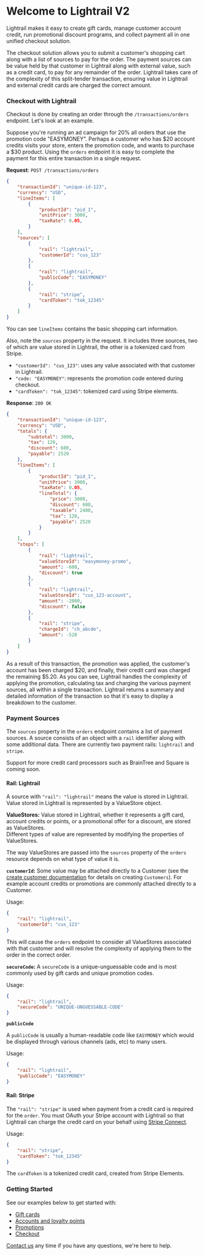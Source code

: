 # Welcome to Lightrail V2
Lightrail makes it easy to create gift cards, manage customer account credit, run promotional discount programs, and collect payment all in one unified checkout solution.

The checkout solution allows you to submit a customer's shopping cart along with a list of sources to pay for the order. The payment sources can be value held by that customer in Lightrail along with external value, such as a credit card, to pay for any remainder of the order. Lightrail takes care of the complexity of this split-tender transaction, ensuring value in Lightrail and external credit cards are charged the correct amount.

### Checkout with Lightrail
Checkout is done by creating an order through the `/transactions/orders` endpoint. Let's look at an example. 

Suppose you're running an ad campaign for 20% all orders that use the promotion code "EASYMONEY". 
Perhaps a customer who has $20 account credits visits your store, enters the promotion code, and wants to purchase a $30 product. Using the `orders` endpoint it is easy to complete the payment for this entire transaction in a single request.

**Request**: `POST /transactions/orders`
```json
{
    "transactionId": "unique-id-123",
    "currency": "USD",
    "lineItems": [
        {
            "productId": "pid_1",
            "unitPrice": 3000,
            "taxRate": 0.05,
        }
    ],
    "sources": [
        {
            "rail": "lightrail",
            "customerId": "cus_123"
        },
        {
            "rail": "lightrail",
            "publicCode": "EASYMONEY"
        },
        {
            "rail": "stripe",
            "cardToken": "tok_12345"
        }
    ]
}
```       

You can see `lineItems` contains the basic shopping cart information. 

Also, note the `sources` property in the request. It includes three sources, two of which are value stored in Lightrail, the other is a tokenized card from Stripe.

- `"customerId": "cus_123"`: uses any value associated with that customer in Lightrail. 
- `"code: "EASYMONEY"`: represents the promotion code entered during checkout.
- `"cardToken": "tok_12345"`: tokenized card using Stripe elements.  
 
**Response**: `200 OK`
```json
{
    "transactionId": "unique-id-123",
    "currency": "USD",
    "totals": {
        "subtotal": 3000,
        "tax": 120,
        "discount": 600,
        "payable": 2520
    },
    "lineItems": [
        {
            "productId": "pid_1",
            "unitPrice": 3000,
            "taxRate": 0.05,
            "lineTotal": {
                "price": 3000,
                "discount": 600,
                "taxable": 2400,
                "tax": 120,
                "payable": 2520
            }
        }
    ],
    "steps": [
        {
            "rail": "lightrail",
            "valueStoreId": "easymoney-promo",
            "amount": -600, 
            "discount": true
        },
        {
            "rail": "lightrail",
            "valueStoreId": "cus_123-account",
            "amount": -2000, 
            "discount": false
        },
        {
            "rail": "stripe",
            "chargeId": "ch_abcde",
            "amount": -520
        }
    ]
} 
``` 

As a result of this transaction, the promotion was applied, the customer's account has been charged $20, and finally, their credit card was charged the remaining $5.20.
As you can see, Lightrail handles the complexity of applying the promotion, calculating tax and charging the various payment sources, all within a single transaction. 
Lightrail returns a summary and detailed information of the transaction so that it's easy to display a breakdown to the customer. 

### Payment Sources
The `sources` property in the `orders` endpoint contains a list of payment sources. 
A source consists of an object with a `rail` identifier along with some additional data. There are currently two payment rails: `lightrail` and `stripe`. 

Support for more credit card processors such as BrainTree and Square is coming soon.

#### Rail: Lightrail
A source with `"rail": "lightrail"` means the value is stored in Lightrail. Value stored in Lightrail is represented by a ValueStore object.  

**ValueStores:** Value stored in Lightrail, whether it represents a gift card, account credits or points, or a promotional offer for a discount, are stored as ValueStores.   
Different types of value are represented by modifying the properties of ValueStores.

The way ValueStores are passed into the `sources` property of the `orders` resource depends on what type of value it is.

**`customerId`:** Some value may be attached directly to a Customer (see the [create customer documentation](https://lightrailapi.docs.apiary.io/#reference/0/customers/create-customer) for details on creating `Customers`).
For example account credits or promotions are commonly attached directly to a Customer. 

Usage:
```json
{
    "rail": "lightrail",
    "customerId": "cus_123"
}
```     

This will cause the `orders` endpoint to consider all ValueStores associated with that customer and will resolve the complexity of applying them to the order in the correct order. 

**`secureCode`:** A `secureCode` is a unique-unguessable code and is most commonly used by gift cards and unique promotion codes. 

Usage:
```json
{
    "rail": "lightrail",
    "secureCode": "UNIQUE-UNGUESSABLE-CODE"
}
``` 

**`publicCode`**

A `publicCode` is usually a human-readable code like `EASYMONEY` which would be displayed through various channels (ads, etc) to many users.

Usage:
```json
{
    "rail": "lightrail",
    "publicCode": "EASYMONEY"
}
```  

#### Rail: Stripe
The `"rail": "stripe"` is used when payment from a credit card is required for the `order`. 
You must OAuth your Stripe account with Lightrail so that Lightrail can charge the credit card on your behalf using [Stripe Connect](https://stripe.com/connect).

Usage:
```json
{
    "rail": "stripe",
    "cardToken": "tok_12345"
}
```  

The `cardToken` is a tokenized credit card, created from Stripe Elements.

### Getting Started
See our examples below to get started with:

- [Gift cards](https://localhost:8181/docs/#gift-cards/gift-cards)
- [Accounts and loyalty points](https://localhost:8181/docs/#accounts/accounts-and-points)
- [Promotions](https://localhost:8181/docs/#discounts/promotions) 
- [Checkout](https://lightrailapi.docs.apiary.io/#reference/0/transactions/process-an-order)
 
[Contact us](mailto:hello@lightrail.com) any time if you have any questions, we're here to help. 
